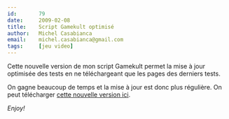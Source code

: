 ```yaml
---
id:       79
date:     2009-02-08
title:    Script Gamekult optimisé
author:   Michel Casabianca
email:    michel.casabianca@gmail.com
tags:     [jeu video]
---
```


Cette nouvelle version de mon script Gamekult permet la mise à jour optimisée des tests en ne téléchargeant que les pages des derniers tests.

<!--more-->

On gagne beaucoup de temps et la mise à jour est donc plus régulière. On peut télécharger [cette nouvelle version ici](http://www.sweetohm.net/arc/gamekult.zip).

*Enjoy!*
